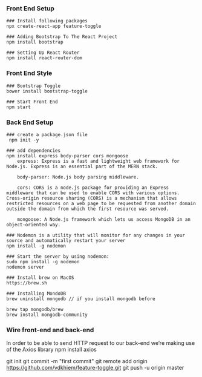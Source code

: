 
### Front End Setup
    ### Install following packages
    npx create-react-app feature-toggle

    ### Adding Bootstrap To The React Project
    npm install bootstrap

    ### Setting Up React Router
    npm install react-router-dom

### Front End Style
    ### Bootstrap Toggle
    bower install bootstrap-toggle

    ### Start Front End
    npm start

### Back End Setup
    ### create a package.json file
     npm init -y

    ### add dependencies
    npm install express body-parser cors mongoose
        express: Express is a fast and lightweight web framework for Node.js. Express is an essential part of the MERN stack.
        
        body-parser: Node.js body parsing middleware.
        
        cors: CORS is a node.js package for providing an Express middleware that can be used to enable CORS with various options. Cross-origin resource sharing (CORS) is a mechanism that allows restricted resources on a web page to be requested from another domain outside the domain from which the first resource was served.
        
        mongoose: A Node.js framework which lets us access MongoDB in an object-oriented way.

    ### Nodemon is a utility that will monitor for any changes in your source and automatically restart your server
    npm install -g nodemon

    ### Start the server by using nodemon:
    sudo npm install -g nodemon
    nodemon server

    ### Install brew on MacOS
    https://brew.sh

    ### Installing MondoDB
    brew uninstall mongodb // if you install mongodb before

    brew tap mongodb/brew
    brew install mongodb-community

### Wire front-end and back-end
In order to be able to send HTTP request to our back-end we’re making use of the Axios library
npm install axios


git init
git commit -m "first commit"
git remote add origin https://github.com/vdkhiem/feature-toggle.git
git push -u origin master
